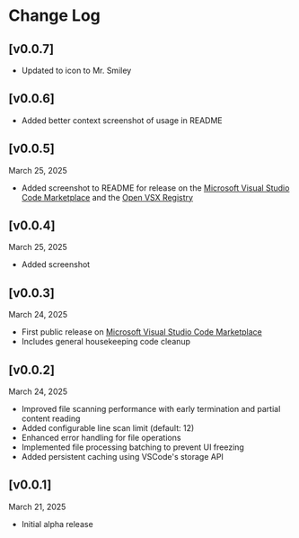 # Change Log

## [v0.0.7]

- Updated to icon to Mr. Smiley

## [v0.0.6]

- Added better context screenshot of usage in README

## [v0.0.5]

March 25, 2025

- Added screenshot to README for release on the [Microsoft Visual Studio Code Marketplace](https://marketplace.visualstudio.com/items?itemName=WilliamCallahan.flag-deprecated-files) and the [Open VSX Registry](https://open-vsx.org/extension/williamcallahan/flag-deprecated-files)

## [v0.0.4]

March 25, 2025

- Added screenshot

## [v0.0.3]

March 24, 2025

- First public release on [Microsoft Visual Studio Code Marketplace](https://marketplace.visualstudio.com/items?itemName=WilliamCallahan.flag-deprecated-files)
- Includes general housekeeping code cleanup

## [v0.0.2]

March 24, 2025

- Improved file scanning performance with early termination and partial content reading
- Added configurable line scan limit (default: 12)
- Enhanced error handling for file operations
- Implemented file processing batching to prevent UI freezing
- Added persistent caching using VSCode's storage API

## [v0.0.1]

March 21, 2025

- Initial alpha release
